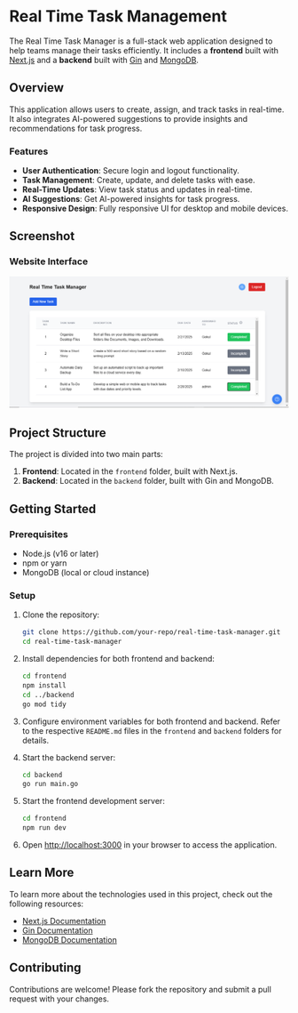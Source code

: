# Real Time Task Management

The Real Time Task Manager is a full-stack web application designed to help teams manage their tasks efficiently. It includes a **frontend** built with [Next.js](https://nextjs.org) and a **backend** built with [Gin](https://gin-gonic.com/) and [MongoDB](https://www.mongodb.com/).

## Overview

This application allows users to create, assign, and track tasks in real-time. It also integrates AI-powered suggestions to provide insights and recommendations for task progress.

### Features

- **User Authentication**: Secure login and logout functionality.
- **Task Management**: Create, update, and delete tasks with ease.
- **Real-Time Updates**: View task status and updates in real-time.
- **AI Suggestions**: Get AI-powered insights for task progress.
- **Responsive Design**: Fully responsive UI for desktop and mobile devices.

## Screenshot

### Website Interface
![Website Screenshot](./website_screenshots/homepage_preview.png)

## Project Structure

The project is divided into two main parts:

1. **Frontend**: Located in the `frontend` folder, built with Next.js.
2. **Backend**: Located in the `backend` folder, built with Gin and MongoDB.

## Getting Started

### Prerequisites

- Node.js (v16 or later)
- npm or yarn
- MongoDB (local or cloud instance)

### Setup

1. Clone the repository:

   ```bash
   git clone https://github.com/your-repo/real-time-task-manager.git
   cd real-time-task-manager
   ```

2. Install dependencies for both frontend and backend:

   ```bash
   cd frontend
   npm install
   cd ../backend
   go mod tidy
   ```

3. Configure environment variables for both frontend and backend. Refer to the respective `README.md` files in the `frontend` and `backend` folders for details.

4. Start the backend server:

   ```bash
   cd backend
   go run main.go
   ```

5. Start the frontend development server:

   ```bash
   cd frontend
   npm run dev
   ```

6. Open [http://localhost:3000](http://localhost:3000) in your browser to access the application.

## Learn More

To learn more about the technologies used in this project, check out the following resources:

- [Next.js Documentation](https://nextjs.org/docs)
- [Gin Documentation](https://gin-gonic.com/docs/)
- [MongoDB Documentation](https://www.mongodb.com/docs/)

## Contributing

Contributions are welcome! Please fork the repository and submit a pull request with your changes.
